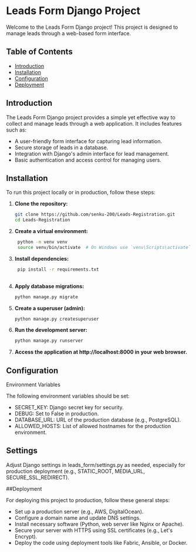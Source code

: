 # Leads Form Django Project

Welcome to the Leads Form Django project! This project is designed to manage leads through a web-based form interface.

## Table of Contents

- [Introduction](#introduction)
- [Installation](#installation)
- [Configuration](#configuration)
- [Deployment](#deployment)


## Introduction

The Leads Form Django project provides a simple yet effective way to collect and manage leads through a web application. It includes features such as:

- A user-friendly form interface for capturing lead information.
- Secure storage of leads in a database.
- Integration with Django's admin interface for lead management.
- Basic authentication and access control for managing users.

## Installation

To run this project locally or in production, follow these steps:

1. **Clone the repository:**

   ```bash
   git clone https://github.com/senku-200/Leads-Registration.git
   cd Leads-Registration

2. **Create a virtual environment:**
  
   ```bash
    python -m venv venv
    source venv/bin/activate  # On Windows use `venv\Scripts\activate`

3. **Install dependencies:**
   
   ```bash
    pip install -r requirements.txt
  
4. **Apply database migrations:**
   
   ```bash
   python manage.py migrate
   
5. **Create a superuser (admin):**
   
   ```bash
   python manage.py createsuperuser
   
6. **Run the development server:**
    
   ```bash
   python manage.py runserver
7. **Access the application at http://localhost:8000 in your web browser.**


## Configuration

Environment Variables

The following environment variables should be set:

- SECRET_KEY: Django secret key for security.
- DEBUG: Set to False in production.
- DATABASE_URL: URL of the production database (e.g., PostgreSQL).
- ALLOWED_HOSTS: List of allowed hostnames for the production environment.

## Settings

Adjust Django settings in leads_form/settings.py as needed, especially for production deployment (e.g., STATIC_ROOT, MEDIA_URL, SECURE_SSL_REDIRECT).

##Deployment

For deploying this project to production, follow these general steps:

- Set up a production server (e.g., AWS, DigitalOcean).
- Configure a domain name and update DNS settings.
- Install necessary software (Python, web server like Nginx or Apache).
- Secure your server with HTTPS using SSL certificates (e.g., Let's Encrypt).
- Deploy the code using deployment tools like Fabric, Ansible, or Docker.









